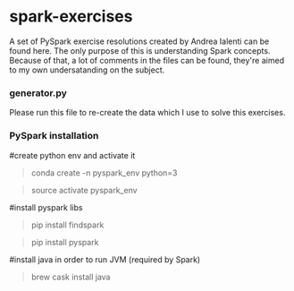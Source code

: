 # spark-exercises

A set of PySpark exercise resolutions created by Andrea Ialenti can be found here. The only purpose of this is understanding Spark concepts. 
Because of that, a lot of comments in the files can be found, they're aimed to my own undersatanding on the subject.

### generator.py
Please run this file to re-create the data which I use to solve this exercises.

### PySpark installation

\#create python env and activate it

>conda create -n pyspark_env python=3

>source activate pyspark_env

\#install pyspark libs

>pip install findspark 

>pip install pyspark

\#install java in order to run JVM (required by Spark)

>brew cask install java

